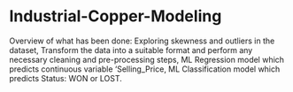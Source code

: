 # Industrial-Copper-Modeling
Overview of what has been done: Exploring skewness and outliers in the dataset, Transform the data into a suitable format and perform any necessary cleaning and pre-processing steps, ML Regression model which predicts continuous variable ‘Selling_Price,     ML Classification model which predicts Status: WON or LOST.
